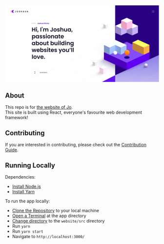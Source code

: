 ![image](https://github.com/smile101603/personal-website/blob/main/src/screen.jpg)

## About

This repo is for [the website of Jo](https://smile101603.vercel).  
This site is built using React, everyone's favourite web development framework!

## Contributing

If you are interested in contributing, please check out the [Contribution Guide](https://github.com/smile101603/Personal-Website/blob/master/.github/CONTRIBUTING.md).

## Running Locally

Dependencies:

- [Install Node.js](https://nodejs.org/en/download/)
- [Install Yarn](https://classic.yarnpkg.com/en/docs/install/)

To run the app locally:

- [Clone the Repository](https://www.google.com/search?q=how+to+clone+a+repository+from+github) to your local machine
- [Open a Terminal](https://www.google.com/search?q=how+to+open+a+terminal+in+a+directory&oq=how+to+open+a+terminal+in+a+directory) at the app directory
- [Change directory](https://www.google.com/search?q=how+to+cd+to+a+directory&oq=how+to+cd+to+a+directory) to the `website/src` directory
- Run `yarn`
- Run `yarn start`
- Navigate to `http://localhost:3000/`
